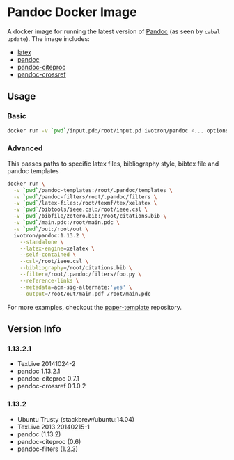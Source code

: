 # Pandoc Docker Image

A docker image for running the latest version of 
[Pandoc](http://pandoc.org) (as seen by `cabal update`). The image 
includes:

  * [latex](https://github.com/ivotron/docker-texlive)
  * [pandoc](https://github.com/jgm/pandoc)
  * [pandoc-citeproc](https://github.com/jgm/pandoc-citeproc)
  * [pandoc-crossref](https://github.com/lierdakil/pandoc-crossref)

## Usage

### Basic

```bash
docker run -v `pwd`/input.pd:/root/input.pd ivotron/pandoc <... options ...> /root/input.pd
```

### Advanced

This passes paths to specific latex files, bibliography style, bibtex 
file and pandoc templates

```bash
docker run \
  -v `pwd`/pandoc-templates:/root/.pandoc/templates \
  -v `pwd`/pandoc-filters/root/.pandoc/filters \
  -v `pwd`/latex-files:/root/texmf/tex/xelatex \
  -v `pwd`/bibtools/ieee.csl:/root/ieee.csl \
  -v `pwd`/bibfile/zotero.bib:/root/citations.bib \
  -v `pwd`/main.pdc:/root/main.pdc \
  -v `pwd`/out:/root/out \
  ivotron/pandoc:1.13.2 \
    --standalone \
    --latex-engine=xelatex \
    --self-contained \
    --csl=/root/ieee.csl \
    --bibliography=/root/citations.bib \
    --filter=/root/.pandoc/filters/foo.py \
    --reference-links \
    --metadata=acm-sig-alternate:'yes' \
    --output=/root/out/main.pdf /root/main.pdc
```

For more examples, checkout the 
[paper-template](https://github.com/ivotron/paper-template) 
repository.

## Version Info

### 1.13.2.1

  * TexLive 20141024-2
  * pandoc 1.13.2.1
  * pandoc-citeproc 0.7.1
  * pandoc-crossref 0.1.0.2

### 1.13.2

  * Ubuntu Trusty (stackbrew/ubuntu:14.04)
  * TexLive 2013.20140215-1
  * pandoc (1.13.2)
  * pandoc-citeproc (0.6)
  * pandoc-filters (1.2.3)

